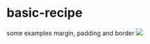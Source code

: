 # basic-recipe
some examples margin, padding and border
![](https://brucehillwalley.github.io/basic-recipe/)
